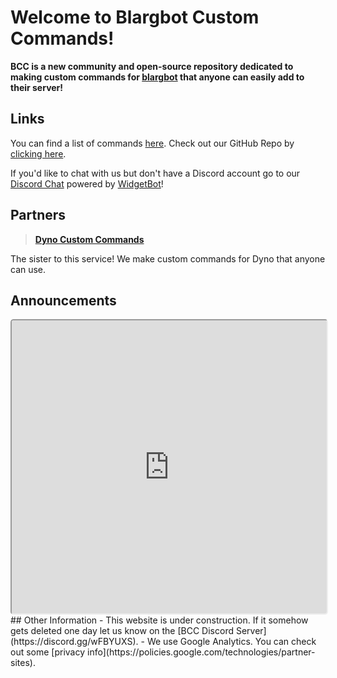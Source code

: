 # Welcome to Blargbot Custom Commands!
<siteline><b>BCC is a new community and open-source repository dedicated to making custom commands for <a href="https://blargbot.xyz">blargbot</a> that anyone can easily add to their server!</b></siteline>

## Links
You can find a list of commands [here](/commands).
Check out our GitHub Repo by [clicking here](https://github.com/BlargbotCC/Blargbot-Custom-Commands).

If you'd like to chat with us but don't have a Discord account go to our [Discord Chat](/chat) powered by [WidgetBot](https://widgetbot.io)!
## Partners
> [**Dyno Custom Commands**](https://dynocc.xyz) 

The sister to this service! We make custom commands for Dyno that anyone can use.
## Announcements
<iframe style="border-radius: 5px;" height="469" width="100%" src="https://cl4.widgetbot.io/channels/452675283485589505/452944221364551690">OOF. Your dirty ass browser doesn't support iFrames.</iframe>
## Other Information
- This website is under construction. If it somehow gets deleted one day let us know on the [BCC Discord Server](https://discord.gg/wFBYUXS).
- We use Google Analytics. You can check out some [privacy info](https://policies.google.com/technologies/partner-sites).

